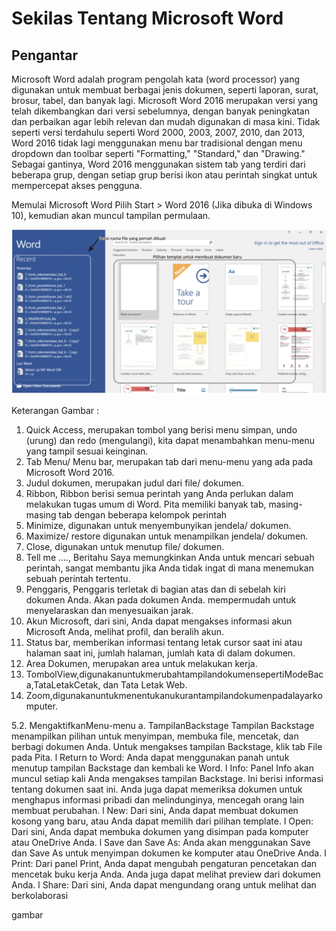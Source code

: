# Sekilas Tentang Microsoft Word
## Pengantar
Microsoft Word adalah program pengolah kata (word processor) yang digunakan untuk membuat berbagai jenis dokumen, seperti laporan, surat, brosur, tabel, dan banyak lagi. Microsoft Word 2016 merupakan versi yang telah dikembangkan dari versi sebelumnya, dengan banyak peningkatan dan perbaikan agar lebih relevan dan mudah digunakan di masa kini. Tidak seperti versi terdahulu seperti Word 2000, 2003, 2007, 2010, dan 2013, Word 2016 tidak lagi menggunakan menu bar tradisional dengan menu dropdown dan toolbar seperti "Formatting," "Standard," dan "Drawing." Sebagai gantinya, Word 2016 menggunakan sistem tab yang terdiri dari beberapa grup, dengan setiap grup berisi ikon atau perintah singkat untuk mempercepat akses pengguna.

Memulai Microsoft Word
Pilih Start > Word 2016 (Jika dibuka di Windows 10), kemudian akan muncul tampilan permulaan.

<p align="center">
  <img src="IMG/1.png" alt="Deskripsi Gambar" width="700" />
</p>

Keterangan Gambar :
1. Quick Access, merupakan tombol yang berisi menu simpan, undo (urung) dan redo
(mengulangi), kita dapat menambahkan menu-menu yang tampil sesuai keinginan.
2. Tab Menu/ Menu bar, merupakan tab dari menu-menu yang ada pada Microsoft Word 2016.
3. Judul dokumen, merupakan judul dari file/ dokumen.
4. Ribbon, Ribbon berisi semua perintah yang Anda perlukan dalam melakukan tugas umum di Word. Pita memiliki banyak tab, masing-masing tab dengan beberapa kelompok perintah
5. Minimize, digunakan untuk menyembunyikan jendela/ dokumen.
6. Maximize/ restore digunakan untuk menampilkan jendela/ dokumen.
7. Close, digunakan untuk menutup file/ dokumen.
8. Tell me ...., Beritahu Saya memungkinkan Anda untuk mencari sebuah perintah, sangat membantu jika Anda tidak ingat di mana menemukan sebuah perintah tertentu.
9. Penggaris, Penggaris terletak di bagian atas dan di sebelah kiri dokumen Anda. Akan
    pada dokumen Anda. mempermudah untuk menyelaraskan dan menyesuaikan jarak.
10. Akun Microsoft, dari sini, Anda dapat mengakses informasi akun Microsoft Anda, melihat profil, dan beralih akun.
11. Status bar, memberikan informasi tentang letak cursor saat ini atau halaman saat ini, jumlah halaman, jumlah kata di dalam dokumen.
12. Area Dokumen, merupakan area untuk melakukan kerja.
13. TombolView,digunakanuntukmerubahtampilandokumensepertiModeBaca,TataLetakCetak,
dan Tata Letak Web.
14. Zoom,digunakanuntukmenentukanukurantampilandokumenpadalayarkomputer.

5.2. MengaktifkanMenu-menu
a. TampilanBackstage
Tampilan Backstage menampilkan pilihan untuk menyimpan, membuka file, mencetak, dan berbagi dokumen Anda. Untuk mengakses tampilan Backstage, klik tab File pada Pita.
l Return to Word: Anda dapat menggunakan panah untuk menutup tampilan Backstage dan kembali ke Word.
l Info: Panel Info akan muncul setiap kali Anda mengakses tampilan Backstage. Ini berisi informasi tentang dokumen saat ini. Anda juga dapat memeriksa dokumen untuk menghapus informasi pribadi dan melindunginya, mencegah orang lain membuat perubahan.
l New: Dari sini, Anda dapat membuat dokumen kosong yang baru, atau Anda dapat memilih dari pilihan template.
l Open: Dari sini, Anda dapat membuka dokumen yang disimpan pada komputer atau OneDrive Anda.
l Save dan Save As: Anda akan menggunakan Save dan Save As untuk menyimpan dokumen ke komputer atau OneDrive Anda.
l Print: Dari panel Print, Anda dapat mengubah pengaturan pencetakan dan mencetak buku kerja Anda. Anda juga dapat melihat preview dari dokumen Anda.
l Share: Dari sini, Anda dapat mengundang orang untuk melihat dan berkolaborasi

gambar 